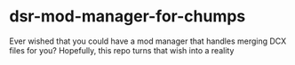 # dsr-mod-manager-for-chumps
Ever wished that you could have a mod manager that handles merging DCX files for you? Hopefully, this repo turns that wish into a reality
